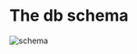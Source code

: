 # The db schema

![schema](https://rawgit.com/vincentserpoul/playwithsql/master/status/history/schema.svg)
